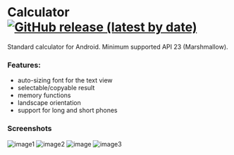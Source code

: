 # Calculator <a href="https://github.com/alecames/Calculator/releases/latest"><img alt="GitHub release (latest by date)" src="https://img.shields.io/github/v/release/alecames/Calculator?display_name=tag&style=flat-square"></a>

Standard calculator for Android. Minimum supported API 23 (Marshmallow). 

### Features:
- auto-sizing font for the text view
- selectable/copyable result
- memory functions
- landscape orientation
- support for long and short phones

### Screenshots
![image1](https://user-images.githubusercontent.com/18179415/195909378-6c9530d9-38f2-4263-8b19-85d8eb4fbded.png)
![image2](https://user-images.githubusercontent.com/18179415/195909603-822806e5-c9c2-43cc-a9a4-f66b67eb8543.png)
![image](https://user-images.githubusercontent.com/18179415/195909701-4c5dee04-5a91-48a4-9988-acb560d129fb.png)
![image3](https://user-images.githubusercontent.com/18179415/195909535-2439019f-a85c-40cf-9e1d-90c0d7d8c9e3.png)

